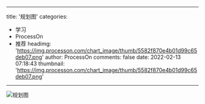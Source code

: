 
---
title: '规划图'
categories: 
 - 学习
 - ProcessOn
 - 推荐
headimg: 'https://img.processon.com/chart_image/thumb/5582f870e4b01d99c65deb07.png'
author: ProcessOn
comments: false
date: 2022-02-13 07:18:43
thumbnail: 'https://img.processon.com/chart_image/thumb/5582f870e4b01d99c65deb07.png'
---

<div>   
<img class="thumb" alt="规划图" src="https://img.processon.com/chart_image/thumb/5582f870e4b01d99c65deb07.png" referrerpolicy="no-referrer">
<p></p>  
</div>
            